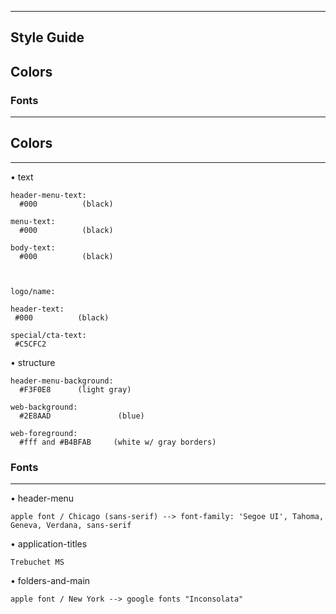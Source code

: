 --------------------
Style Guide
--------------------

## Colors

### Fonts

--------------------



## Colors
--------------------

• text


	header-menu-text:         
  	  #000          (black)

	menu-text:          
	  #000          (black)

	body-text:    
 	  #000          (black)



	logo/name:

	header-text:      
 	 #000          (black)

	special/cta-text:  
 	 #C5CFC2



• structure

	header-menu-background:     
 	  #F3F0E8      (light gray)

	web-background:      
 	  #2E8AAD               (blue)

	web-foreground:     
 	  #fff and #B4BFAB     (white w/ gray borders)	
	



### Fonts
--------------------

• header-menu

	apple font / Chicago (sans-serif) --> font-family: 'Segoe UI', Tahoma, Geneva, Verdana, sans-serif 




• application-titles 

	Trebuchet MS




• folders-and-main

	apple font / New York --> google fonts "Inconsolata" 